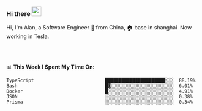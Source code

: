 ### Hi there <img src="https://media.giphy.com/media/hvRJCLFzcasrR4ia7z/giphy.gif" width="25px">

<!-- ![visitors](https://visitor-badge.glitch.me/badge?page_id=dislfyer.dislfyer) -->

Hi, I'm Alan, a Software Engineer 🚀 from China, 🏠 base in shanghai. Now working in Tesla.

<br/>
<br/>

📊 **This Week I Spent My Time On:**


<!--START_SECTION:waka-->

```text
TypeScript                          ██████████████████████░░░  88.19%
Bash                                █▓░░░░░░░░░░░░░░░░░░░░░░░  6.01%
Docker                              █░░░░░░░░░░░░░░░░░░░░░░░░  4.91%
JSON                                ░░░░░░░░░░░░░░░░░░░░░░░░░  0.38%
Prisma                              ░░░░░░░░░░░░░░░░░░░░░░░░░  0.34%
```

<!--END_SECTION:waka-->

<!--
**About Me:**
 -->

